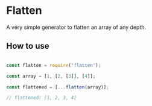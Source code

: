 # Flatten

A very simple generator to flatten an array of any depth.

## How to use

```javascript

const flatten = require('flatten');

const array = [1, [2, [3]], [4]];

const flattened = [...flatten(array)];

// flattened: [1, 2, 3, 4]

```
